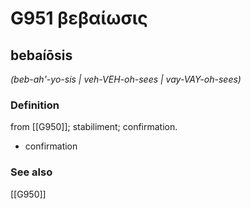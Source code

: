 # G951 βεβαίωσις

## bebaíōsis

_(beb-ah'-yo-sis | veh-VEH-oh-sees | vay-VAY-oh-sees)_

### Definition

from [[G950]]; stabiliment; confirmation.

- confirmation

### See also

[[G950]]

